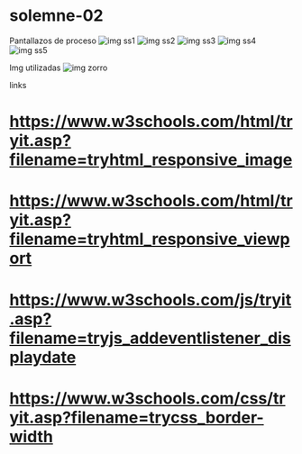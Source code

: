 # solemne-02
Pantallazos de proceso
![img ss1](./ss1.png)
![img ss2](./ss2.png)
![img ss3](./ss3.png)
![img ss4](./ss4.png)
![img ss5](./ss5.png)

Img utilizadas
![img zorro](./zorro.jpg)

links 
# https://www.w3schools.com/html/tryit.asp?filename=tryhtml_responsive_image
# https://www.w3schools.com/html/tryit.asp?filename=tryhtml_responsive_viewport
# https://www.w3schools.com/js/tryit.asp?filename=tryjs_addeventlistener_displaydate
# https://www.w3schools.com/css/tryit.asp?filename=trycss_border-width
